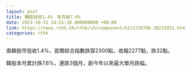 ```yaml
---
layout: post
title: 韓股低收1.4%　本月挫7.6%
date: 2023-10-31 14:51:10.000000000 +08:00
link: https://news.rthk.hk/rthk/ch/component/k2/1725788-20231031.htm
categories: rthk
---
```


南韓股市低收1.4%，首爾綜合指數跌穿2300點，收報2277點，跌32點。

韓股本月累計跌7.6%，連跌3個月，創今年以來最大單月跌幅。

